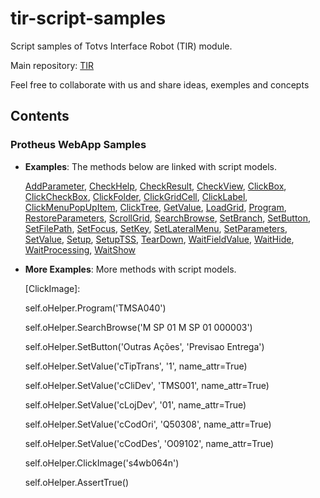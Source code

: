 # tir-script-samples

Script samples of Totvs Interface Robot (TIR) module.

Main repository: [TIR](https://github.com/totvs/tir)

Feel free to collaborate with us and share ideas, exemples and concepts

## Contents

### Protheus WebApp Samples

- **Examples**: The methods below are linked with script models.

    [AddParameter](Modules/SIGAACD/ACDA010TESTCASE.py),
    [CheckHelp](Modules/SIGACTB/CTBA011TESTCASE.py),
    [CheckResult](Modules/SIGAAGR/OGC010TESTCASE.py),
    [CheckView](Modules/SIGACTB/CTBA200TESTCASE.py),
    [ClickBox](Modules/SIGAATF/ATFA110TESTCASE.py),
    [ClickCheckBox](Modules/SIGAEST/MATA180TESTCASE.py),
    [ClickFolder](Modules/SIGAPCO/PCOA030TESTCASE.py),
    [ClickGridCell](Modules/SIGAFIN/FINA340TESTCASE.py),
    [ClickLabel](Modules/SIGABI/BIXLogTESTCASE.py),
    [ClickMenuPopUpItem](Modules/SIGAEST/MATC710TESTCASE.py),
    [ClickTree](Modules/SIGAGCP/GCPA200TESTCASE.py),
    [GetValue](Modules/SIGACTB/CTBA011TESTCASE.py),
    [LoadGrid](Modules/SIGAEST/MATA105TESTCASE.py),
    [Program](Modules/SIGATMS/TMSA200TESTCASE.py),
    [RestoreParameters](Modules/SIGAJURI/JURA094TESTCASE.py),
    [ScrollGrid](Modules/SIGAGTP/GTPA003TESTCASE.py),
    [SearchBrowse](Modules/SIGATMS/TMSA500TESTCASE.py),
    [SetBranch](Modules/SIGATAF/TAFA400TESTCASE.py),
    [SetButton](Modules/SIGACTB/CTBC403TESTCASE.py),
    [SetFilePath](Modules/SIGAJURI/ANEXOSTESTCASE.py),
    [SetFocus](Modules/SIGAEST/MATA240TESTCASE.py),
    [SetKey](Modules/SIGAEST/MATA230TESTCASE.py),
    [SetLateralMenu](Modules/SIGABI/BIXProfileTESTCASE.py),
    [SetParameters](Modules/SIGAPCO/PCOC360TESTCASE.py),
    [SetValue](Modules/SIGACTB/CTBR200TESTCASE.py),
    [Setup](Modules/SIGATMS/TMSA500TESTCASE.py),
    [SetupTSS](Modules/SIGATSS/TSSMANAGERTESTCASE.py),
    [TearDown](Modules/SIGAPCP/MATA750TESTCASE.py),
    [WaitFieldValue](Modules/SIGAJURI/JURA106TESTCASE.py),
    [WaitHide](Modules/SIGAJURI/JURA100TESTCASE.py),
    [WaitProcessing](Modules/SIGAFIN/FINA910TESTCASE.py),
    [WaitShow](Modules/SIGAACD/ACDA010TESTCASE.py)

- **More Examples**: More methods with script models.

    [ClickImage]:

	<p>self.oHelper.Program('TMSA040') 
	<p>self.oHelper.SearchBrowse('M SP 01 M SP 01 000003')
	<p>self.oHelper.SetButton('Outras Ações', 'Previsao Entrega')
	<p>self.oHelper.SetValue('cTipTrans', '1', name_attr=True)
	<p>self.oHelper.SetValue('cCliDev', 'TMS001', name_attr=True)
	<p>self.oHelper.SetValue('cLojDev', '01', name_attr=True)
	<p>self.oHelper.SetValue('cCodOri', 'Q50308', name_attr=True)
	<p>self.oHelper.SetValue('cCodDes', 'O09102', name_attr=True)
	<p>self.oHelper.ClickImage('s4wb064n')
	<p>self.oHelper.AssertTrue()